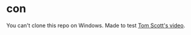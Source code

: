 # con

You can't clone this repo on Windows. Made to test [Tom Scott's video](https://www.youtube.com/watch?v=bC6tngl0PTI).
